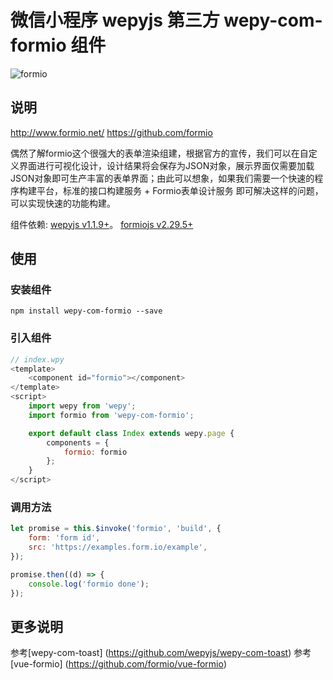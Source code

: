 # 微信小程序 wepyjs 第三方 wepy-com-formio 组件

![formio]()

## 说明

http://www.formio.net/
https://github.com/formio

偶然了解formio这个很强大的表单渲染组建，根据官方的宣传，我们可以在自定义界面进行可视化设计，设计结果将会保存为JSON对象，展示界面仅需要加载JSON对象即可生产丰富的表单界面；由此可以想象，如果我们需要一个快速的程序构建平台，标准的接口构建服务 + Formio表单设计服务 即可解决这样的问题，可以实现快速的功能构建。

组件依赖:
[wepyjs v1.1.9+](https://github.com/wepyjs/wepy)。
[formiojs v2.29.5+](https://github.com/formio/formio.js)

## 使用

### 安装组件
```
npm install wepy-com-formio --save
```

### 引入组件
```javascript
// index.wpy
<template>
    <component id="formio"></component>
</template>
<script>
    import wepy from 'wepy';
    import formio from 'wepy-com-formio';

    export default class Index extends wepy.page {
        components = {
            formio: formio
        };
    }
</script>
```


### 调用方法
```javascript
let promise = this.$invoke('formio', 'build', {
    form: 'form id',
    src: 'https://examples.form.io/example',
});

promise.then((d) => {
    console.log('formio done');
});
```

## 更多说明
参考[wepy-com-toast] (https://github.com/wepyjs/wepy-com-toast)
参考[vue-formio] (https://github.com/formio/vue-formio)
